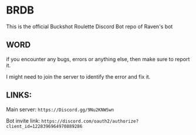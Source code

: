 # BRDB
This is the official Buckshot Roulette Discord Bot repo of Raven's bot

## WORD
if you encounter any bugs, errors or anything else, then make sure to report it.

I might need to join the server to identify the error and fix it.

## LINKS:
Main server:
```https://Discord.gg/9Nu2KNWSwn```

Bot invite link:
```https://discord.com/oauth2/authorize?client_id=1228396964970889286```
